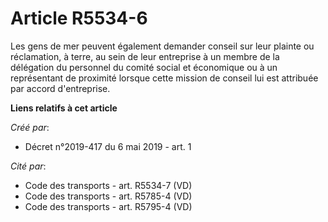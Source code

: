 # Article R5534-6

Les gens de mer peuvent également demander conseil sur leur plainte ou réclamation, à terre, au sein de leur entreprise à un
membre de la délégation du personnel du comité social et économique ou à un représentant de proximité lorsque cette mission
de conseil lui est attribuée par accord d'entreprise.

**Liens relatifs à cet article**

_Créé par_:

  - Décret n°2019-417 du 6 mai 2019 - art. 1

_Cité par_:

  - Code des transports - art. R5534-7 (VD)
  - Code des transports - art. R5785-4 (VD)
  - Code des transports - art. R5795-4 (VD)
